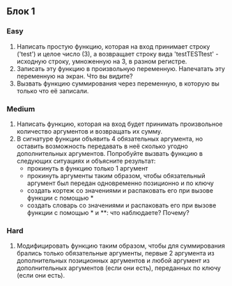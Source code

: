 ## Блок 1
### Easy

1. Написать простую функцию, которая на вход принимает строку ('test') и целое число (3), а возвращает строку вида 'testTESTtest' - исходную строку, умноженную на 3, в разном регистре.
2. Записать эту функцию в произвольную переменную. Напечатать эту переменную на экран. Что вы видите?
3. Вызвать функцию суммирования через переменную, в которую вы только что её записали.

### Medium

1. Написать функцию, которая на вход будет принимать произвольное количество аргументов и возвращать их сумму.
2. В сигнатуре функции объявить 4 обязательных аргумента, но оставить возможность передавать в неё сколько угодно
дополнительных аргументов. Попробуйте вызвать функцию в следующих ситуациях и объясните результат:
   - прокинуть в функцию только 1 аргумент
   - прокинуть аргументы таким образом, чтобы обязательный аргумент был передан одновременно позиционно и по ключу
   - создать кортеж со значениями и распаковать его при вызове функции с помощью *
   - создать словарь со значениями и распаковать его при вызове функции с помощью * и **: что наблюдаете? Почему?

### Hard

1. Модифицировать функцию таким образом, чтобы для суммирования брались только обязательные аргументы, первые
2 аргумента из дополнительных позиционных аргументов и любой аргумент из дополнительных аргументов (если они есть),
переданных по ключу (если они есть).
